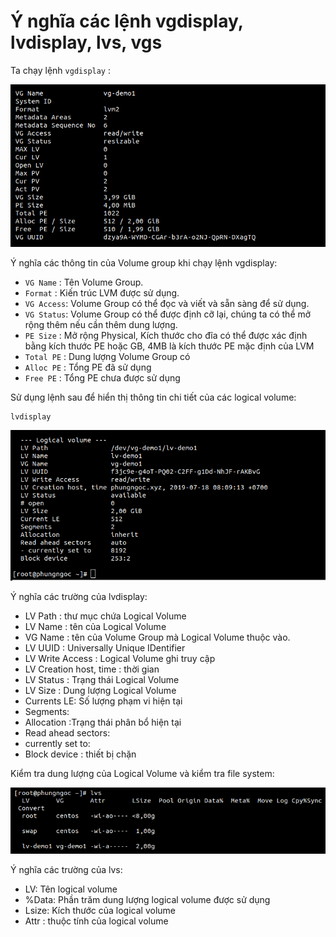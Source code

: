 # Ý nghĩa các lệnh vgdisplay, lvdisplay, lvs, vgs

Ta chạy lệnh `vgdisplay` :

![](../images/a8.png) 

Ý nghĩa các thông tin của Volume group khi chạy lệnh vgdisplay:

- `VG Name`  : Tên Volume Group.
- `Format`   : Kiến trúc LVM được sử dụng.
- `VG Access`: Volume Group có thể đọc và viết và sẵn sàng để sử dụng.
- `VG Status`: Volume Group có thể được định cỡ lại, chúng ta có thể mở rộng thêm nếu cần thêm dung lượng.
- `PE Size`  : Mở rộng Physical, Kích thước cho đĩa có thể được xác định bằng kích thước PE hoặc GB, 4MB là kích thước PE mặc định của LVM
- `Total PE` : Dung lượng Volume Group có
- `Alloc PE` : Tổng PE đã sử dụng
- `Free PE`  : Tổng PE chưa được sử dụng

Sử dụng lệnh sau để hiển thị thông tin chi tiết của các logical volume:
```
lvdisplay
```

![](../images/13.png) 

Ý nghĩa các trường của lvdisplay:

- LV Path : thư mục chứa Logical Volume
- LV Name : tên của Logical Volume
- VG Name : tên của Volume Group mà Logical Volume thuộc vào.
- LV UUID : Universally Unique IDentifier
- LV Write Access : Logical Volume ghi truy cập 
- LV Creation host, time : thời gian 
- LV Status : Trạng thái Logical Volume
- LV Size : Dung lượng Logical Volume
- Currents LE: Số lượng phạm vi hiện tại
- Segments:  
- Allocation :Trạng thái phân bổ hiện tại 
- Read ahead sectors:
- currently set to: 
- Block device : thiết bị chặn

Kiểm tra dung lượng của Logical Volume và kiểm tra file system:

![](../images/a9.png) 

Ý nghĩa các trường của lvs:

- LV: Tên logical volume
- %Data: Phần trăm dung lượng logical volume được sử dụng
- Lsize: Kích thước của logical volume 
- Attr : thuộc tính của logical volume







